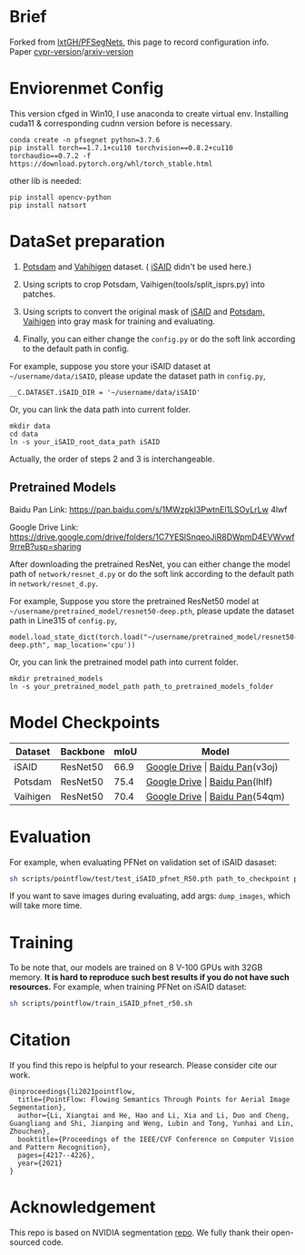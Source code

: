 # Brief
Forked from [lxtGH/PFSegNets](https://github.com/lxtGH/PFSegNets), this page to record configuration info.    
Paper [cvpr-version](https://openaccess.thecvf.com/content/CVPR2021/papers/Li_PointFlow_Flowing_Semantics_Through_Points_for_Aerial_Image_Segmentation_CVPR_2021_paper.pdf)/[arxiv-version](https://arxiv.org/pdf/2103.06564v1.pdf)

# Enviorenmet Config
This version cfged in Win10, I use anaconda to create virtual env. Installing cuda11 & corresponding cudnn version before is necessary.
```
conda create -n pfsegnet python=3.7.6
pip install torch==1.7.1+cu110 torchvision==0.8.2+cu110 torchaudio==0.7.2 -f https://download.pytorch.org/whl/torch_stable.html
```
other lib is needed:
```
pip install opencv-python
pip install natsort
```

# DataSet preparation
1. [Potsdam](https://www2.isprs.org/commissions/comm2/wg4/benchmark/2d-sem-label-potsdam/) and
 [Vahihigen](https://www2.isprs.org/commissions/comm2/wg4/benchmark/2d-sem-label-vaihingen/) dataset. ( [iSAID](https://captain-whu.github.io/iSAID/) didn't be used here.)
 
2. Using scripts to crop Potsdam, Vaihigen(tools/split_isprs.py) into patches.
3. Using scripts to convert the original mask of [iSAID](tools/convert_iSAID_mask2graymask.py) and [Potsdam, Vaihigen](tools/convert_isprs_mask2graymask.py) 
into gray mask for training and evaluating.
4. Finally, you can either change the `config.py` or do the soft link according to the default path in config.

For example, suppose you store your iSAID dataset at `~/username/data/iSAID`, please update the dataset path in `config.py`,
```
__C.DATASET.iSAID_DIR = '~/username/data/iSAID'
``` 
Or, you can link the data path into current folder.

```
mkdir data 
cd data
ln -s your_iSAID_root_data_path iSAID
```

Actually, the order of steps 2 and 3 is interchangeable.

## Pretrained Models

Baidu Pan Link: https://pan.baidu.com/s/1MWzpkI3PwtnEl1LSOyLrLw  4lwf 

Google Drive Link: https://drive.google.com/drive/folders/1C7YESlSnqeoJiR8DWpmD4EVWvwf9rreB?usp=sharing

After downloading the pretrained ResNet, you can either change the model path of `network/resnet_d.py` or do the soft link according to the default path in `network/resnet_d.py`.

For example, 
Suppose you store the pretrained ResNet50 model at `~/username/pretrained_model/resnet50-deep.pth`, please update the 
dataset path in Line315 of `config.py`,
```
model.load_state_dict(torch.load("~/username/pretrained_model/resnet50-deep.pth", map_location='cpu'))
```
Or, you can link the pretrained model path into current folder.
```
mkdir pretrained_models
ln -s your_pretrained_model_path path_to_pretrained_models_folder
```

# Model Checkpoints

  <table><thead><tr><th>Dataset</th><th>Backbone</th><th>mIoU</th><th>Model</th></tr></thead><tbody>
<tr><td>iSAID</td><td>ResNet50</td><td>66.9</td><td><a href="https://drive.google.com/file/d/1igB0y-5IybcIxf0cALFoqh0Pg36OxWR-/view?usp=sharing" target="_blank" rel="noopener noreferrer">Google Drive</a>&nbsp;|&nbsp;<a href="https://pan.baidu.com/s/1xX2DXdQ5SdpKA3w2EAdZUA" target="_blank" rel="noopener noreferrer">Baidu Pan</a>(v3oj)</td></tr>
<tr><td>Potsdam</td><td>ResNet50</td><td>75.4</td><td><a href="https://drive.google.com/file/d/1tVvPLaMLBp55HfyDhRgmRcMOW44CSc6s/view?usp=sharing" target="_blank" rel="noopener noreferrer">Google Drive</a>&nbsp;|&nbsp;<a href="https://pan.baidu.com/s/1NX1k80NBIrA_G03AsmzZ1w" target="_blank" rel="noopener noreferrer">Baidu Pan</a>(lhlf)</td></tr>
<tr><td>Vaihigen</td><td>ResNet50</td><td>70.4</td><td><a href="https://drive.google.com/file/d/1C3FrXPo8-LuBGUJcC6PCcMP-FP8zVXXb/view?usp=sharing" rel="noopener noreferrer">Google Drive</a>&nbsp;|&nbsp;<a href="https://pan.baidu.com/s/1LSOViE817pS2XpzMPCBbwA" target="_blank" rel="noopener noreferrer">Baidu Pan</a>(54qm)</td></tr>
</tbody></table>

# Evaluation

For example, when evaluating PFNet on validation set of iSAID dasaset:
```bash
sh scripts/pointflow/test/test_iSAID_pfnet_R50.pth path_to_checkpoint path_to_save_results
```
If you want to save images during evaluating, add args: `dump_images`, which will take more time.

# Training

To be note that, our models are trained on 8 V-100 GPUs with 32GB memory.
 **It is hard to reproduce such best results if you do not have such resources.**
For example, when training PFNet on iSAID dataset:
```bash
sh scripts/pointflow/train_iSAID_pfnet_r50.sh
```

# Citation
If you find this repo is helpful to your research. Please consider cite our work.

```
@inproceedings{li2021pointflow,
  title={PointFlow: Flowing Semantics Through Points for Aerial Image Segmentation},
  author={Li, Xiangtai and He, Hao and Li, Xia and Li, Duo and Cheng, Guangliang and Shi, Jianping and Weng, Lubin and Tong, Yunhai and Lin, Zhouchen},
  booktitle={Proceedings of the IEEE/CVF Conference on Computer Vision and Pattern Recognition},
  pages={4217--4226},
  year={2021}
}
```

# Acknowledgement
This repo is based on NVIDIA segmentation [repo](https://github.com/NVIDIA/semantic-segmentation). 
We fully thank their open-sourced code.
